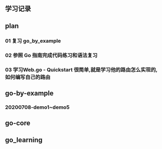 ## 学习记录

## plan

### 01 复习 go_by_example

### 02 参照 Go 指南完成代码练习和语法复习

### 03 学习Web.go - Quickstart 很简单,就是学习他的路由怎么实现的,如何编写自己的路由


## go-by-example

### 20200708-demo1~demo5

## go-core


## go_learning